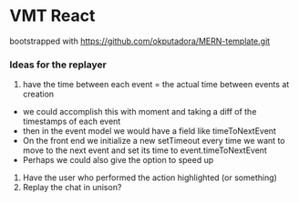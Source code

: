 # VMT React
bootstrapped with https://github.com/okputadora/MERN-template.git

### Ideas for the replayer
1. have the time between each event = the actual time between events at creation
  * we could accomplish this with moment and taking a diff of the timestamps of each event
  * then in the event model we would have a field like timeToNextEvent
  * On the front end we initialize a new setTimeout every time we want to move to the next event
  and set its time to event.timeToNextEvent
  * Perhaps we could also give the option to speed up
1. Have the user who performed the action highlighted (or something)
1. Replay the chat in unison?
